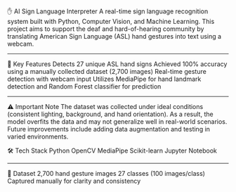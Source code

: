 ✋ AI Sign Language Interpreter
A real-time sign language recognition system built with Python, Computer Vision, and Machine Learning.
This project aims to support the deaf and hard-of-hearing community by translating American Sign Language (ASL) hand gestures into text using a webcam.

---

📌 Key Features
Detects 27 unique ASL hand signs
Achieved 100% accuracy using a manually collected dataset (2,700 images)
Real-time gesture detection with webcam input
Utilizes MediaPipe for hand landmark detection and Random Forest classifier for prediction

---

⚠️ Important Note
The dataset was collected under ideal conditions (consistent lighting, background, and hand orientation).
As a result, the model overfits the data and may not generalize well in real-world scenarios. Future improvements include adding data augmentation and testing in varied environments.

🛠️ Tech Stack
Python
OpenCV
MediaPipe
Scikit-learn
Jupyter Notebook

---

📂 Dataset
2,700 hand gesture images
27 classes (100 images/class)
Captured manually for clarity and consistency

